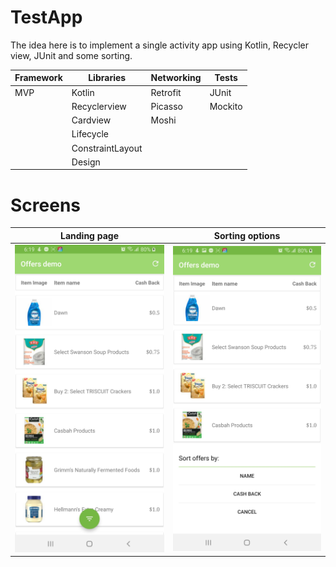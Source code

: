 # TestApp
The idea here is to implement a single activity app using Kotlin, Recycler view, JUnit and some sorting.

| Framework     | Libraries     | Networking    | Tests         |
| ------------- | ------------- | ------------- | ------------- |
|     MVP       | Kotlin        | Retrofit      | JUnit         |
|               | Recyclerview  | Picasso       | Mockito       |
|               | Cardview      | Moshi         |               |
|               | Lifecycle     |               |               |
|               | ConstraintLayout|             |               |
|               | Design        |               |               |


# Screens

 Landing page              |  Sorting options          
:-------------------------:|:-------------------------:
![](https://raw.githubusercontent.com/hareshsandeep/Checkout51TestApp/master/app/screenshots/Screenshot_20200320-181923_Offers%20demo.jpg)   |  ![](https://raw.githubusercontent.com/hareshsandeep/Checkout51TestApp/master/app/screenshots/Screenshot_20200320-181937_Offers%20demo.jpg)


